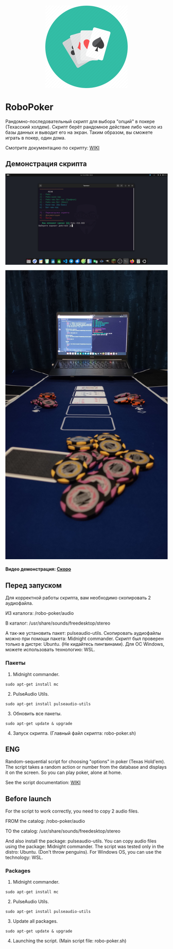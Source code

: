 <p align="center"><img src="github/img/logo.png" width="256"></p>

# RoboPoker
Рандомно-последовательный скрипт для выбора "опций" в покере (Техасский холдем).
Скрипт берёт рандомное действие либо число из базы данных и выводит его на экран.
Таким образом, вы сможете играть в покер, один дома. 

Смотрите документацию по скрипту: [WIKI](https://github.com/Kisonix-Dev/RoboPoker/wiki/%D0%9D%D0%B0%D1%87%D0%B0%D0%BB%D0%BE)

## Демонстрация скрипта
<p align="center"><img src="github/img/image-terminal.png"></p>
<p align="center"><img src="github/img/image.jpg"></p>

#### Видео демонстрация: [Скоро](#)

## Перед запуском
Для корректной работы скрипта, вам необходимо скопировать 2 аудиофайла. 
<p>ИЗ каталога: /robo-poker/audio</p>
<p>В каталог: /usr/share/sounds/freedesktop/stereo</p>
А так-же установить пакет: pulseaudio-utils.
Скопировать аудиофайлы можно при помощи пакета: Midnight commander.
Скрипт был проверен только в дистре: Ubuntu. (Не кидайтесь пингвинами).
Для ОС Windows, можете использовать технологию: WSL. 

### Пакеты
1. Midnight commander.
```
sudo apt-get install mc
```
2. PulseAudio Utils.
```
sudo apt-get install pulseaudio-utils
```
3. Обновить все пакеты.
```
sudo apt-get update & upgrade
```
4. Запуск скрипта. (Главный файл скрипта: robo-poker.sh)

## ENG 
Random-sequential script for choosing "options" in poker (Texas Hold'em). 
The script takes a random action or number from the database and displays it on the screen. 
So you can play poker, alone at home.

See the script documentation: [WIKI](https://github.com/Kisonix-Dev/RoboPoker/wiki/Start)

## Before launch
For the script to work correctly, you need to copy 2 audio files.
<p>FROM the catalog: /robo-poker/audio</p>
<p>TO the catalog: /usr/share/sounds/freedesktop/stereo</p>
And also install the package: pulseaudio-utils.
You can copy audio files using the package: Midnight commander.
The script was tested only in the distro: Ubuntu. (Don't throw penguins).
For Windows OS, you can use the technology: WSL.

### Packages
1. Midnight commander.
```
sudo apt-get install mc
```
2. PulseAudio Utils.
```
sudo apt-get install pulseaudio-utils
```
3. Update all packages.
```
sudo apt-get update & upgrade
```
4. Launching the script. (Main script file: robo-poker.sh)